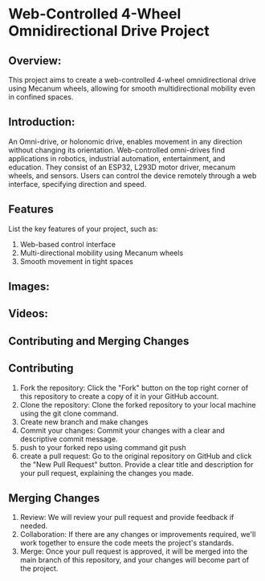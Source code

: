 # Web-Controlled 4-Wheel Omnidirectional Drive Project

## Overview: 
  This project aims to create a web-controlled 4-wheel omnidirectional drive using Mecanum wheels, allowing for smooth multidirectional mobility even in confined spaces.

## Introduction:
  An Omni-drive, or holonomic drive, enables movement in any direction without changing its orientation. Web-controlled omni-drives find applications in robotics, industrial automation, entertainment, and education. They consist of an ESP32, L293D motor driver, mecanum wheels, and sensors. Users can control the device remotely through a web interface, specifying direction and speed.

## Features
List the key features of your project, such as:

1. Web-based control interface  
2. Multi-directional mobility using Mecanum wheels   
3. Smooth movement in tight spaces

## Images:


## Videos:


## Contributing and Merging Changes
## Contributing
1. Fork the repository: Click the "Fork" button on the top right corner of this repository to create a copy of it in your GitHub account.
2. Clone the repository: Clone the forked repository to your local machine using the git clone command.
3. Create new branch and make changes
4. Commit your changes: Commit your changes with a clear and descriptive commit message.
5. push to your forked repo using command git push
6. create a pull request: Go to the original repository on GitHub and click the "New Pull Request" button. Provide a clear title and description for your pull request, explaining the changes you made.

## Merging Changes
1. Review: We will review your pull request and provide feedback if needed.
2. Collaboration: If there are any changes or improvements required, we'll work together to ensure the code meets the project's standards.
3. Merge: Once your pull request is approved, it will be merged into the main branch of this repository, and your changes will become part of the project.

